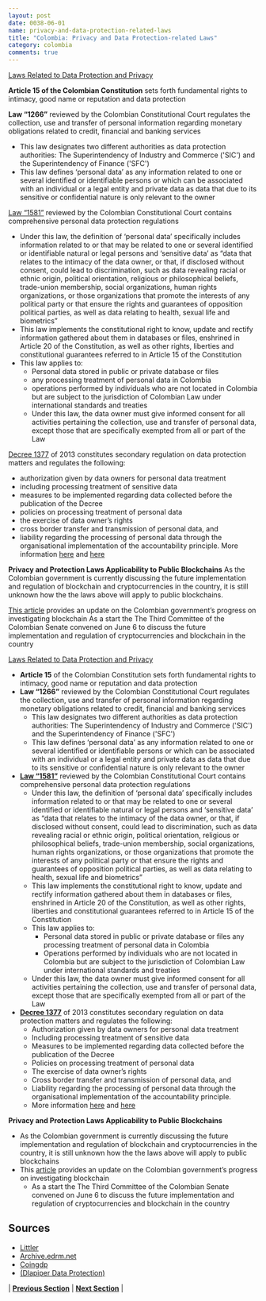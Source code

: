 ```yaml
---
layout: post
date: 0038-06-01
name: privacy-and-data-protection-related-laws
title: "Colombia: Privacy and Data Protection-related Laws"
category: colombia
comments: true
---
```




[Laws Related to Data Protection and Privacy](https://www.dlapiperdataprotection.com/index.html?t=law&c=CO)

**Article 15  of the Colombian Constitution** sets forth fundamental rights to intimacy, good name or reputation and data protection 

**Law “1266”** reviewed by the Colombian Constitutional Court regulates the collection, use and transfer of personal information regarding monetary obligations related to credit, financial and banking services 
- This law designates two different authorities as data protection authorities: The Superintendency of Industry and Commerce ('SIC') and the Superintendency of Finance ('SFC')
- This law defines ‘personal data’ as any information related to one or several identified or identifiable persons or which can be associated with an individual or a legal entity and private data as data that due to its sensitive or confidential nature is only relevant to the owner 

[Law “1581”](https://www.littler.com/files/press/related-files/LEY%201581%20de%20Colombia%20-%2017%20de%20Octubre%202012.pdf) reviewed by the Colombian Constitutional Court contains comprehensive personal data protection regulations 
- Under this law, the definition of ‘personal data’ specifically includes information related to or that may be related to one or several identified or identifiable natural or legal persons and ‘sensitive data’ as “data that relates to the intimacy of the data owner, or that, if disclosed without consent, could lead to discrimination, such as data revealing racial or ethnic origin, political orientation, religious or philosophical beliefs, trade-union membership, social organizations, human rights organizations, or those organizations that promote the interests of any political party or that ensure the rights and guarantees of opposition political parties, as well as data relating to health, sexual life and biometrics”
- This law implements the constitutional right to know, update and rectify information gathered about them in databases or files, enshrined in Article 20 of the Constitution, as well as other rights, liberties and constitutional guarantees referred to in Article 15 of the Constitution
- This law applies to: 
  - Personal data stored in public or private database or files
  - any processing treatment of personal data in Colombia
  - operations performed by individuals who are not located in Colombia but are subject to the jurisdiction of Colombian Law under international standards and treaties
  - Under this law, the data owner must give informed consent for all  activities pertaining the collection, use and transfer of personal data, except those that are specifically exempted from all or part of the Law

[Decree 1377](https://www.littler.com/files/press/related-files/DECRETO%201377%20DEL%2027%20DE%20JUNIO%20DE%202013%20(2)%20(2).pdf) of 2013 constitutes secondary regulation on data protection matters and regulates the following: 
- authorization given by data owners for personal data treatment
- including processing treatment of sensitive data
- measures to be implemented regarding data collected before the publication of the Decree
- policies on processing treatment of personal data
- the exercise of data owner’s rights
- cross border transfer and transmission of personal data, and
- liability regarding the processing of personal data through the organisational implementation of the accountability principle.
More information [here](http://archive.edrm.net/resources/data-privacy-protection/data-protection-laws-2013/colombia) and [here](https://www.littler.com/publication-press/publication/colombia-adopts-regulations-implement-its-data-protection-laws)

**Privacy and Protection Laws Applicability to Public Blockchains**
As the Colombian government is currently discussing the future implementation and regulation of blockchain and cryptocurrencies in the country, it is still unknown how the the laws above will apply to public blockchains.

[This article](https://www.coingdp.com/news/colombian-senate-debate-blockchain-could-change-lives) provides an update on the Colombian government’s progress on investigating blockchain
As a start the The Third Committee of the Colombian Senate convened on June 6 to discuss the future implementation and regulation of cryptocurrencies and blockchain in the country

[Laws Related to Data Protection and Privacy](https://www.dlapiperdataprotection.com/index.html?t=law&c=CO)
- **Article 15**  of the Colombian Constitution sets forth fundamental rights to intimacy, good name or reputation and data protection 
- **Law “1266”** reviewed by the Colombian Constitutional Court regulates the collection, use and transfer of personal information regarding monetary obligations related to credit, financial and banking services 
  - This law designates two different authorities as data protection authorities: The Superintendency of Industry and Commerce ('SIC') and the Superintendency of Finance ('SFC')
  - This law defines ‘personal data’ as any information related to one or several identified or identifiable persons or which can be associated with an individual or a legal entity and private data as data that due to its sensitive or confidential nature is only relevant to the owner 
- **[Law “1581”](https://www.littler.com/files/press/related-files/LEY%201581%20de%20Colombia%20-%2017%20de%20Octubre%202012.pdf)** reviewed by the Colombian Constitutional Court contains comprehensive personal data protection regulations 
  - Under this law, the definition of ‘personal data’ specifically includes information related to or that may be related to one or several identified or identifiable natural or legal persons and ‘sensitive data’ as “data that relates to the intimacy of the data owner, or that, if disclosed without consent, could lead to discrimination, such as data revealing racial or ethnic origin, political orientation, religious or philosophical beliefs, trade-union membership, social organizations, human rights organizations, or those organizations that promote the interests of any political party or that ensure the rights and guarantees of opposition political parties, as well as data relating to health, sexual life and biometrics”
  - This law implements the constitutional right to know, update and rectify information gathered about them in databases or files, enshrined in Article 20 of the Constitution, as well as other rights, liberties and constitutional guarantees referred to in Article 15 of the Constitution
  - This law applies to: 
    - Personal data stored in public or private database or files
any processing treatment of personal data in Colombia
    - Operations performed by individuals who are not located in Colombia but are subject to the jurisdiction of Colombian Law under international standards and treaties
   - Under this law, the data owner must give informed consent for all  activities pertaining the collection, use and transfer of personal data, except those that are specifically exempted from all or part of the Law
- **[Decree 1377](https://www.littler.com/files/press/related-files/DECRETO%201377%20DEL%2027%20DE%20JUNIO%20DE%202013%20(2)%20(2).pdf)** of 2013 constitutes secondary regulation on data protection matters and regulates the following: 
    - Authorization given by data owners for personal data treatment
    - Including processing treatment of sensitive data
    - Measures to be implemented regarding data collected before the publication of the Decree
    - Policies on processing treatment of personal data
    - The exercise of data owner’s rights
    - Cross border transfer and transmission of personal data, and
    - Liability regarding the processing of personal data through the organisational implementation of the accountability principle.
  - More information [here](http://archive.edrm.net/resources/data-privacy-protection/data-protection-laws-2013/colombia) and [here](https://www.littler.com/publication-press/publication/colombia-adopts-regulations-implement-its-data-protection-laws)

**Privacy and Protection Laws Applicability to Public Blockchains**
- As the Colombian government is currently discussing the future implementation and regulation of blockchain and cryptocurrencies in the country, it is still unknown how the the laws above will apply to public blockchains 
- This [article](https://www.coingdp.com/news/colombian-senate-debate-blockchain-could-change-lives) provides an update on the Colombian government’s progress on investigating blockchain
  - As a start the The Third Committee of the Colombian Senate convened on June 6 to discuss the future implementation and regulation of cryptocurrencies and blockchain in the country


## Sources

- [Littler](https://www.littler.com/files/press/related-files/DECRETO%201377%20DEL%2027%20DE%20JUNIO%20DE%202013%20(2)%20(2).pdf)
- [Archive.edrm.net](http://archive.edrm.net/resources/data-privacy-protection/data-protection-laws-2013/colombia)
- [Coingdp](https://www.coingdp.com/news/colombian-senate-debate-blockchain-could-change-lives)
- [(Dlapiper Data Protection)](https://www.dlapiperdataprotection.com/index.html?t=law&c=CO)


| **[Previous Section](https://neo-project.github.io/global-blockchain-compliance-hub//colombia/colombia-securities-related-laws.html)** | **[Next Section](https://neo-project.github.io/global-blockchain-compliance-hub//colombia/colombia-final-liability.html)** |
